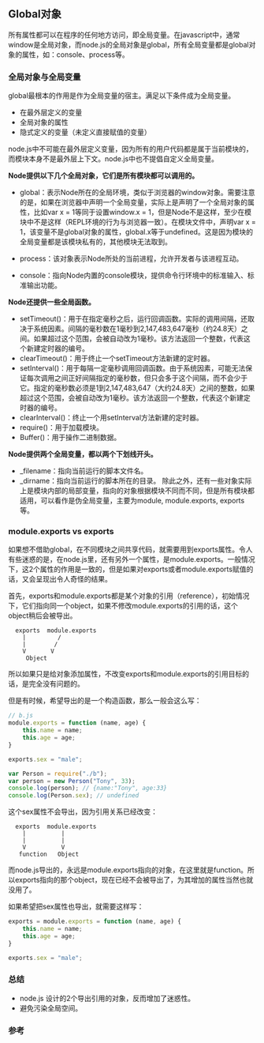 
## Global对象

所有属性都可以在程序的任何地方访问，即全局变量。在javascript中，通常window是全局对象，而node.js的全局对象是global，所有全局变量都是global对象的属性，如：console、process等。


### 全局对象与全局变量
global最根本的作用是作为全局变量的宿主。满足以下条件成为全局变量。

- 在最外层定义的变量
- 全局对象的属性
- 隐式定义的变量（未定义直接赋值的变量）

node.js中不可能在最外层定义变量，因为所有的用户代码都是属于当前模块的，而模块本身不是最外层上下文。node.js中也不提倡自定义全局变量。

**Node提供以下几个全局对象，它们是所有模块都可以调用的。**
- global：表示Node所在的全局环境，类似于浏览器的window对象。需要注意的是，如果在浏览器中声明一个全局变量，实际上是声明了一个全局对象的属性，比如var x = 1等同于设置window.x = 1，但是Node不是这样，至少在模块中不是这样（REPL环境的行为与浏览器一致）。在模块文件中，声明var x = 1，该变量不是global对象的属性，global.x等于undefined。这是因为模块的全局变量都是该模块私有的，其他模块无法取到。

- process：该对象表示Node所处的当前进程，允许开发者与该进程互动。

- console：指向Node内置的console模块，提供命令行环境中的标准输入、标准输出功能。

**Node还提供一些全局函数。**
- setTimeout()：用于在指定毫秒之后，运行回调函数。实际的调用间隔，还取决于系统因素。间隔的毫秒数在1毫秒到2,147,483,647毫秒（约24.8天）之间。如果超过这个范围，会被自动改为1毫秒。该方法返回一个整数，代表这个新建定时器的编号。
- clearTimeout()：用于终止一个setTimeout方法新建的定时器。
- setInterval()：用于每隔一定毫秒调用回调函数。由于系统因素，可能无法保证每次调用之间正好间隔指定的毫秒数，但只会多于这个间隔，而不会少于它。指定的毫秒数必须是1到2,147,483,647（大约24.8天）之间的整数，如果超过这个范围，会被自动改为1毫秒。该方法返回一个整数，代表这个新建定时器的编号。
- clearInterval()：终止一个用setInterval方法新建的定时器。
- require()：用于加载模块。
- Buffer()：用于操作二进制数据。

**Node提供两个全局变量，都以两个下划线开头。**
* _filename：指向当前运行的脚本文件名。
* _dirname：指向当前运行的脚本所在的目录。
除此之外，还有一些对象实际上是模块内部的局部变量，指向的对象根据模块不同而不同，但是所有模块都适用，可以看作是伪全局变量，主要为module, module.exports, exports等。

### module.exports vs exports

如果想不借助global，在不同模块之间共享代码，就需要用到exports属性。令人有些迷惑的是，在node.js里，还有另外一个属性，是module.exports。一般情况下，这2个属性的作用是一致的，但是如果对exports或者module.exports赋值的话，又会呈现出令人奇怪的结果。


首先，exports和module.exports都是某个对象的引用（reference），初始情况下，它们指向同一个object，如果不修改module.exports的引用的话，这个object稍后会被导出。
```shell
  exports  module.exports
    |         /
    |        /
    V       V
     Object
```

所以如果只是给对象添加属性，不改变exports和module.exports的引用目标的话，是完全没有问题的。

但是有时候，希望导出的是一个构造函数，那么一般会这么写：
```js
// b.js
module.exports = function (name, age) {
    this.name = name;
    this.age = age;
}

exports.sex = "male";
```
```js
var Person = require("./b");
var person = new Person("Tony", 33);
console.log(person); // {name:"Tony", age:33}
console.log(Person.sex); // undefined
```
这个sex属性不会导出，因为引用关系已经改变：
```shell
  exports  module.exports
    |          |
    |          |
    V          V
   function   Object
```

而node.js导出的，永远是module.exports指向的对象，在这里就是function。所以exports指向的那个object，现在已经不会被导出了，为其增加的属性当然也就没用了。


如果希望把sex属性也导出，就需要这样写：
```js
exports = module.exports = function (name, age) {
    this.name = name;
    this.age = age;
}

exports.sex = "male";
```




### 总结

* node.js 设计的2个导出引用的对象，反而增加了迷惑性。
* 避免污染全局空间。


### 参考


